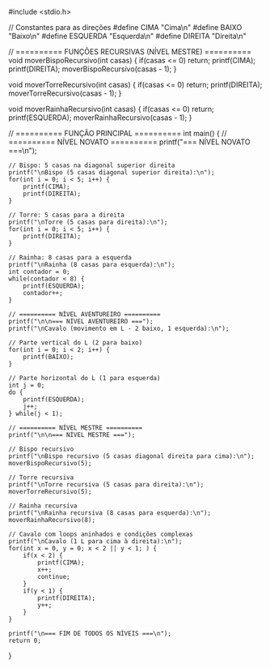 #include <stdio.h>

// Constantes para as direções
#define CIMA "Cima\n"
#define BAIXO "Baixo\n"
#define ESQUERDA "Esquerda\n"
#define DIREITA "Direita\n"

// ========== FUNÇÕES RECURSIVAS (NÍVEL MESTRE) ==========
void moverBispoRecursivo(int casas) {
    if(casas <= 0) return;
    printf(CIMA);
    printf(DIREITA);
    moverBispoRecursivo(casas - 1);
}

void moverTorreRecursivo(int casas) {
    if(casas <= 0) return;
    printf(DIREITA);
    moverTorreRecursivo(casas - 1);
}

void moverRainhaRecursivo(int casas) {
    if(casas <= 0) return;
    printf(ESQUERDA);
    moverRainhaRecursivo(casas - 1);
}

// ========== FUNÇÃO PRINCIPAL ==========
int main() {
    // ========== NÍVEL NOVATO ==========
    printf("=== NÍVEL NOVATO ===\n");
    
    // Bispo: 5 casas na diagonal superior direita
    printf("\nBispo (5 casas diagonal superior direita):\n");
    for(int i = 0; i < 5; i++) {
        printf(CIMA);
        printf(DIREITA);
    }
    
    // Torre: 5 casas para a direita
    printf("\nTorre (5 casas para direita):\n");
    for(int i = 0; i < 5; i++) {
        printf(DIREITA);
    }
    
    // Rainha: 8 casas para a esquerda
    printf("\nRainha (8 casas para esquerda):\n");
    int contador = 0;
    while(contador < 8) {
        printf(ESQUERDA);
        contador++;
    }
    
    // ========== NÍVEL AVENTUREIRO ==========
    printf("\n\n=== NÍVEL AVENTUREIRO ===");
    printf("\nCavalo (movimento em L - 2 baixo, 1 esquerda):\n");
    
    // Parte vertical do L (2 para baixo)
    for(int i = 0; i < 2; i++) {
        printf(BAIXO);
    }
    
    // Parte horizontal do L (1 para esquerda)
    int j = 0;
    do {
        printf(ESQUERDA);
        j++;
    } while(j < 1);
    
    // ========== NÍVEL MESTRE ==========
    printf("\n\n=== NÍVEL MESTRE ===");
    
    // Bispo recursivo
    printf("\nBispo recursivo (5 casas diagonal direita para cima):\n");
    moverBispoRecursivo(5);
    
    // Torre recursiva
    printf("\nTorre recursiva (5 casas para direita):\n");
    moverTorreRecursivo(5);
    
    // Rainha recursiva
    printf("\nRainha recursiva (8 casas para esquerda):\n");
    moverRainhaRecursivo(8);
    
    // Cavalo com loops aninhados e condições complexas
    printf("\nCavalo (1 L para cima à direita):\n");
    for(int x = 0, y = 0; x < 2 || y < 1; ) {
        if(x < 2) {
            printf(CIMA);
            x++;
            continue;
        }
        if(y < 1) {
            printf(DIREITA);
            y++;
        }
    }
    
    printf("\n=== FIM DE TODOS OS NÍVEIS ===\n");
    return 0;
}